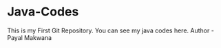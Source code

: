 # Java-Codes
This is my First Git Repository. You can see my java codes here.
Author - Payal Makwana
